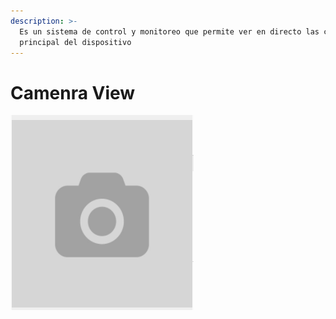 ```yaml
---
description: >-
  Es un sistema de control y monitoreo que permite ver en directo las cámaras
  principal del dispositivo
---
```


# Camenra View

![](../../../.gitbook/assets/image%20%28241%29.png)

